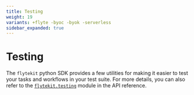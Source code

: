 ```yaml
---
title: Testing
weight: 19
variants: +flyte -byoc -byok -serverless
sidebar_expanded: true
---
```


# Testing

The `flytekit` python SDK provides a few utilities for making it easier to test
your tasks and workflows in your test suite. For more details, you can also refer
to the [`flytekit.testing`](/api-reference/flytekit/packages/flytekit.testing) module in the API reference.

<!-- TODO: how to add a reference to a flytekit module? I need that to replace the py:mod use above -->

